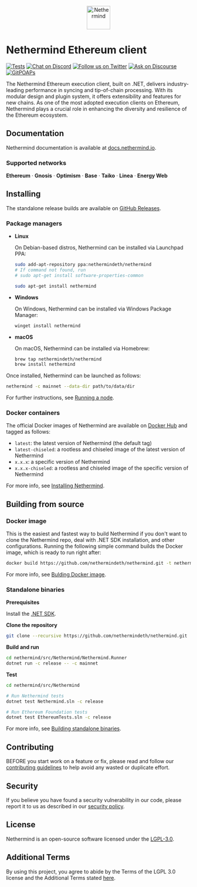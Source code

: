 <p align="center">
  <picture>
    <source media="(prefers-color-scheme: dark)" srcset="https://github.com/nethermindeth/nethermind/assets/337518/3e3b3c06-9cf3-4364-a774-158e649588cc">
    <source media="(prefers-color-scheme: light)" srcset="https://github.com/nethermindeth/nethermind/assets/337518/d1cc365c-6045-409f-a961-18d22ddb2535">
    <img alt="Nethermind" src="https://github.com/nethermindeth/nethermind/assets/337518/d1cc365c-6045-409f-a961-18d22ddb2535" height="64">
  </picture>
</p>

# Nethermind Ethereum client

[![Tests](https://github.com/nethermindeth/nethermind/actions/workflows/nethermind-tests.yml/badge.svg)](https://github.com/nethermindeth/nethermind/actions/workflows/nethermind-tests.yml)
[![Chat on Discord](https://img.shields.io/discord/629004402170134531?style=social&logo=discord)](https://discord.gg/GXJFaYk)
[![Follow us on Twitter](https://img.shields.io/twitter/follow/nethermindeth?style=social&label=Follow)](https://twitter.com/nethermindeth)
[![Ask on Discourse](https://img.shields.io/discourse/posts?style=social&label=Community&logo=discourse&server=https%3A%2F%2Fcommunity.nethermind.io)](https://community.nethermind.io/c/nethermind-client)
[![GitPOAPs](https://public-api.gitpoap.io/v1/repo/NethermindEth/nethermind/badge)](https://www.gitpoap.io/gh/NethermindEth/nethermind)

The Nethermind Ethereum execution client, built on .NET, delivers industry-leading performance in syncing and tip-of-chain processing. With its modular design and plugin system, it offers extensibility and features for new chains. As one of the most adopted execution clients on Ethereum, Nethermind plays a crucial role in enhancing the diversity and resilience of the Ethereum ecosystem.

## Documentation

Nethermind documentation is available at [docs.nethermind.io](https://docs.nethermind.io).

### Supported networks

**Ethereum** · **Gnosis** · **Optimism** · **Base** · **Taiko** · **Linea** · **Energy Web**

## Installing

The standalone release builds are available on [GitHub Releases](https://github.com/nethermindeth/nethermind/releases).

### Package managers

- **Linux**

  On Debian-based distros, Nethermind can be installed via Launchpad PPA:

  ```bash
  sudo add-apt-repository ppa:nethermindeth/nethermind
  # If command not found, run
  # sudo apt-get install software-properties-common

  sudo apt-get install nethermind
  ```

- **Windows**

  On Windows, Nethermind can be installed via Windows Package Manager:

  ```powershell
  winget install nethermind
  ```

- **macOS**

  On macOS, Nethermind can be installed via Homebrew:

  ```bash
  brew tap nethermindeth/nethermind
  brew install nethermind
  ```

Once installed, Nethermind can be launched as follows:

```bash
nethermind -c mainnet --data-dir path/to/data/dir
```

For further instructions, see [Running a node](https://docs.nethermind.io/get-started/running-node).

### Docker containers

The official Docker images of Nethermind are available on [Docker Hub](https://hub.docker.com/r/nethermind/nethermind) and tagged as follows:

- `latest`: the latest version of Nethermind (the default tag)
- `latest-chiseled`: a rootless and chiseled image of the latest version of Nethermind
- `x.x.x`: a specific version of Nethermind
- `x.x.x-chiseled`: a rootless and chiseled image of the specific version of Nethermind

For more info, see [Installing Nethermind](https://docs.nethermind.io/get-started/installing-nethermind).

## Building from source

### Docker image

This is the easiest and fastest way to build Nethermind if you don't want to clone the Nethermind repo, deal with .NET SDK installation, and other configurations. Running the following simple command builds the Docker image, which is ready to run right after:

```bash
docker build https://github.com/nethermindeth/nethermind.git -t nethermind
```

For more info, see [Bulding Docker image](https://docs.nethermind.io/developers/building-from-source#bulding-docker-image).

### Standalone binaries

**Prerequisites**

Install the [.NET SDK](https://aka.ms/dotnet/download).

**Clone the repository**

```bash
git clone --recursive https://github.com/nethermindeth/nethermind.git
```

**Build and run**

```bash
cd nethermind/src/Nethermind/Nethermind.Runner
dotnet run -c release -- -c mainnet
```

**Test**

```bash
cd nethermind/src/Nethermind

# Run Nethermind tests
dotnet test Nethermind.sln -c release

# Run Ethereum Foundation tests
dotnet test EthereumTests.sln -c release
```

For more info, see [Building standalone binaries](https://docs.nethermind.io/developers/building-from-source#building-standalone-binaries).

## Contributing

BEFORE you start work on a feature or fix, please read and follow our [contributing guidelines](./CONTRIBUTING.md) to help avoid any wasted or duplicate effort.

## Security

If you believe you have found a security vulnerability in our code, please report it to us as described in our [security policy](SECURITY.md).

## License

Nethermind is an open-source software licensed under the [LGPL-3.0](./LICENSE-LGPL).


## Additional Terms

By using this project, you agree to abide by the Terms of the LGPL 3.0 license and the Additional Terms stated [here](https://nethermindeth.github.io/NethermindEthereumClientTermsandConditions/). 